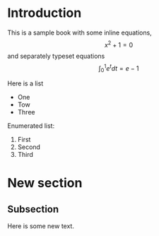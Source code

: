 # Introduction

This is a sample book with some inline equations, $$x^2 + 1 = 0$$ and separately typeset equations
$$
\int_0^1 e^t dt = e - 1
$$

Here is a list
- One
- Tow
- Three

Enumerated list:

1. First
2. Second
3. Third

# New section

## Subsection

Here is some new text.
